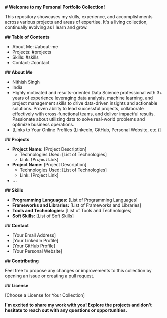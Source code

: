   **# Welcome to my Personal Portfolio Collection!**

This repository showcases my skills, experience, and accomplishments across various projects and areas of expertise. It's a living collection, continually evolving as I learn and grow.

**## Table of Contents**

* About Me: #about-me
* Projects: #projects
* Skills: #skills
* Contact: #contact

**## About Me**

* Nithish Singh
* India
* Highly motivated and results-oriented Data Science professional with 3+ years of experience leveraging data analysis, machine learning, and project management skills to drive data-driven insights and actionable solutions. Proven ability to lead successful projects, collaborate effectively with cross-functional teams, and deliver impactful results. Passionate about utilizing data to solve real-world problems and optimize business operations.
* [Links to Your Online Profiles (LinkedIn, GitHub, Personal Website, etc.)]

**## Projects**

* **Project Name:** [Project Description]
    * Technologies Used: [List of Technologies]
    * Link: [Project Link]
* **Project Name:** [Project Description]
    * Technologies Used: [List of Technologies]
    * Link: [Project Link]
* **...**

**## Skills**

* **Programming Languages:** [List of Programming Languages]
* **Frameworks and Libraries:** [List of Frameworks and Libraries]
* **Tools and Technologies:** [List of Tools and Technologies]
* **Soft Skills:** [List of Soft Skills]

**## Contact**

* [Your Email Address]
* [Your LinkedIn Profile]
* [Your GitHub Profile]
* [Your Personal Website]

**## Contributing**

Feel free to propose any changes or improvements to this collection by opening an issue or creating a pull request.

**## License**

[Choose a License for Your Collection]

**I'm excited to share my work with you! Explore the projects and don't hesitate to reach out with any questions or opportunities.**
